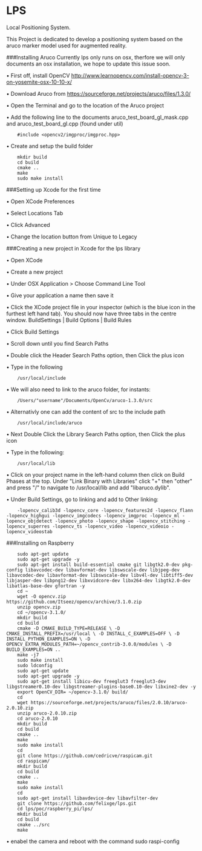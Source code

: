 # LPS
Local Positioning System.

This Project is dedicated to develop a positioning system based on the aruco marker model used for augmented reality.

###Installing Aruco
Currently lps only runs on osx, therfore we will only documents an osx installation, we hope to update this issue soon.

•	First off, install OpenCV 
	http://www.learnopencv.com/install-opencv-3-on-yosemite-osx-10-10-x/

•	Download Aruco from 
	https://sourceforge.net/projects/aruco/files/1.3.0/

•	Open the Terminal and go to the location of the Aruco project

•	Add the following line to the documents aruco_test_board_gl_mask.cpp and aruco_test_board_gl.cpp (found under util)
	
		#include <opencv2/imgproc/imgproc.hpp>
	
•	Create and setup the build folder
	
		mkdir build
		cd build
		cmake ..
		make
		sudo make install

###Setting up Xcode for the first time

•	Open XCode Preferences 

•	Select Locations Tab 

•	Click Advanced 

• Change the location button from Unique to Legacy

###Creating a new project in Xcode for the lps library

•	Open XCode 

•	Create a new project 

•	Under OSX Application > Choose Command Line Tool 

•	Give your application a name then save it

•	Click the XCode project file in your inspector (which is the blue icon in the furthest left
hand tab). You should now have three tabs in the centre window. BuildSettings | Build Options | Build Rules 

•	Click Build Settings 

•	Scroll down until you find Search Paths 

•	Double click the Header Search Paths option, then Click the plus icon 

•	Type in the following 

		/usr/local/include

•	We will also need to link to the aruco folder, for instants: 

		/Users/"username"/Documents/OpenCv/aruco-1.3.0/src

•	Alternativly one can add the content of src to the include path 
	
		/usr/local/include/aruco
	
•	Next Double Click the Library Search Paths option, then Click the plus icon 

•	Type in the following: 

		/usr/local/lib 

•	Click on your project name in the left-hand column then click on Build Phases at the top. Under "Link Binary with Libraries" click "+" then "other" and press "/" to navigate to /usr/local/lib and add "libaruco.dylib".

•	Under Build Settings, go to linking and add to Other linking:

		-lopencv_calib3d -lopencv_core -lopencv_features2d -lopencv_flann -lopencv_highgui -lopencv_imgcodecs -lopencv_imgproc -lopencv_ml -lopencv_objdetect -lopencv_photo -lopencv_shape -lopencv_stitching -lopencv_superres -lopencv_ts -lopencv_video -lopencv_videoio -lopencv_videostab

###Installing on Raspberry

		sudo apt-get update
		sudo apt-get upgrade -y
		sudo apt-get install build-essential cmake git libgtk2.0-dev pkg-config libavcodec-dev libavformat-dev libswscale-dev libjpeg-dev libavcodec-dev libavformat-dev libswscale-dev libv4l-dev libtiff5-dev libjasper-dev libpng12-dev libxvidcore-dev libx264-dev libgtk2.0-dev libatlas-base-dev gfortran -y
		cd ~
		wget -O opencv.zip https://github.com/Itseez/opencv/archive/3.1.0.zip
		unzip opencv.zip
		cd ~/opencv-3.1.0/
		mkdir build
		cd build
		cmake -D CMAKE_BUILD_TYPE=RELEASE \ -D CMAKE_INSTALL_PREFIX=/usr/local \ -D INSTALL_C_EXAMPLES=OFF \ -D INSTALL_PYTHON_EXAMPLES=ON \ -D OPENCV_EXTRA_MODULES_PATH=~/opencv_contrib-3.0.0/modules \ -D BUILD_EXAMPLES=ON ..
		make -j7
		sudo make install
		sudo ldconfig
		sudo apt-get update
		sudo apt-get upgrade -y
		sudo apt-get install libicu-dev freeglut3 freeglut3-dev libgstreamer0.10-dev libgstreamer-plugins-base0.10-dev libxine2-dev -y
		export OpenCV_DIR= ~/opencv-3.1.0/ build/
		cd
		wget https://sourceforge.net/projects/aruco/files/2.0.10/aruco-2.0.10.zip
		unzip aruco-2.0.10.zip
		cd aruco-2.0.10
		mkdir build
		cd build
		cmake ..
		make
		sudo make install
		cd
		git clone https://github.com/cedricve/raspicam.git
		cd raspicam/
		mkdir build
		cd build 
		cmake ..
		make
		sudo make install
		cd
		sudo apt-get install libavdevice-dev libavfilter-dev
		git clone https://github.com/felixge/lps.git
		cd lps/poc/raspberry_pi/lps/
		mkdir build
		cd build
		cmake ../src
		make

•	enabel the camera and reboot with the command
		sudo raspi-config
	
